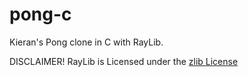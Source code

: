 # pong-c
Kieran's Pong clone in C with RayLib.

DISCLAIMER! RayLib is Licensed under the [zlib License](https://raw.githubusercontent.com/raysan5/raylib/master/LICENSE)
